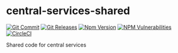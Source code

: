 # central-services-shared
[![Git Commit](https://img.shields.io/github/last-commit/mojaloop/central-services-shared.svg?style=flat)](https://github.com/mojaloop/central-services-shared/commits/master)
[![Git Releases](https://img.shields.io/github/release/mojaloop/central-services-shared.svg?style=flat)](https://github.com/mojaloop/central-services-shared/releases)
[![Npm Version](https://img.shields.io/npm/v/@mojaloop/central-services-shared.svg?style=flat)](https://www.npmjs.com/package/@mojaloop/central-services-shared)
[![NPM Vulnerabilities](https://img.shields.io/snyk/vulnerabilities/npm/@mojaloop/central-services-shared.svg?style=flat)](https://www.npmjs.com/package/@mojaloop/central-services-shared)
[![CircleCI](https://circleci.com/gh/mojaloop/central-services-shared.svg?style=svg)](https://circleci.com/gh/mojaloop/central-services-shared)

Shared code for central services
